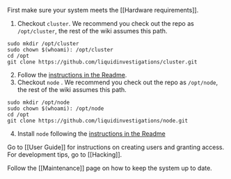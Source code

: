 First make sure your system meets the [[Hardware requirements]].

1. Checkout `cluster`. We recommend you check out the repo as `/opt/cluster`, the rest of the wiki assumes this path.
```shell
sudo mkdir /opt/cluster
sudo chown $(whoami): /opt/cluster
cd /opt
git clone https://github.com/liquidinvestigations/cluster.git
```
2. Follow the [instructions in the Readme](https://github.com/liquidinvestigations/cluster#quick-start).
3. Checkout `node` . We recommend you check out the repo as `/opt/node`, the rest of the wiki assumes this path.
```shell
sudo mkdir /opt/node
sudo chown $(whoami): /opt/node
cd /opt
git clone https://github.com/liquidinvestigations/node.git
```
4. Install `node` following the [instructions in the Readme](https://github.com/liquidinvestigations/node#installation)

Go to [[User Guide]] for instructions on creating users and granting access. For development tips, go to [[Hacking]].

Follow the [[Maintenance]] page on how to keep the system up to date.